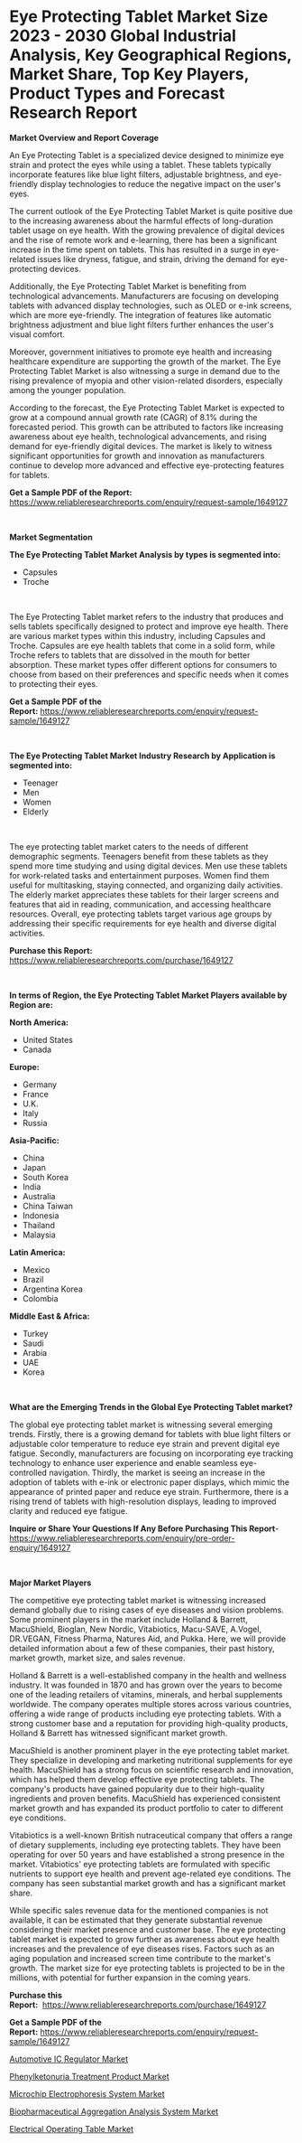 <p><h1>Eye Protecting Tablet Market Size 2023 - 2030 Global Industrial Analysis, Key Geographical Regions, Market Share, Top Key Players, Product Types and Forecast Research Report</h1></p><p><strong>Market Overview and Report Coverage</strong></p>
<p><p>An Eye Protecting Tablet is a specialized device designed to minimize eye strain and protect the eyes while using a tablet. These tablets typically incorporate features like blue light filters, adjustable brightness, and eye-friendly display technologies to reduce the negative impact on the user's eyes.</p><p>The current outlook of the Eye Protecting Tablet Market is quite positive due to the increasing awareness about the harmful effects of long-duration tablet usage on eye health. With the growing prevalence of digital devices and the rise of remote work and e-learning, there has been a significant increase in the time spent on tablets. This has resulted in a surge in eye-related issues like dryness, fatigue, and strain, driving the demand for eye-protecting devices.</p><p>Additionally, the Eye Protecting Tablet Market is benefiting from technological advancements. Manufacturers are focusing on developing tablets with advanced display technologies, such as OLED or e-ink screens, which are more eye-friendly. The integration of features like automatic brightness adjustment and blue light filters further enhances the user's visual comfort.</p><p>Moreover, government initiatives to promote eye health and increasing healthcare expenditure are supporting the growth of the market. The Eye Protecting Tablet Market is also witnessing a surge in demand due to the rising prevalence of myopia and other vision-related disorders, especially among the younger population.</p><p>According to the forecast, the Eye Protecting Tablet Market is expected to grow at a compound annual growth rate (CAGR) of 8.1% during the forecasted period. This growth can be attributed to factors like increasing awareness about eye health, technological advancements, and rising demand for eye-friendly digital devices. The market is likely to witness significant opportunities for growth and innovation as manufacturers continue to develop more advanced and effective eye-protecting features for tablets.</p></p>
<p><strong>Get a Sample PDF of the Report:</strong> <a href="https://www.reliableresearchreports.com/enquiry/request-sample/1649127">https://www.reliableresearchreports.com/enquiry/request-sample/1649127</a></p>
<p>&nbsp;</p>
<p><strong>Market Segmentation</strong></p>
<p><strong>The Eye Protecting Tablet Market Analysis by types is segmented into:</strong></p>
<p><ul><li>Capsules</li><li>Troche</li></ul></p>
<p>&nbsp;</p>
<p><p>The Eye Protecting Tablet market refers to the industry that produces and sells tablets specifically designed to protect and improve eye health. There are various market types within this industry, including Capsules and Troche. Capsules are eye health tablets that come in a solid form, while Troche refers to tablets that are dissolved in the mouth for better absorption. These market types offer different options for consumers to choose from based on their preferences and specific needs when it comes to protecting their eyes.</p></p>
<p><strong>Get a Sample PDF of the Report:</strong>&nbsp;<a href="https://www.reliableresearchreports.com/enquiry/request-sample/1649127">https://www.reliableresearchreports.com/enquiry/request-sample/1649127</a></p>
<p>&nbsp;</p>
<p><strong>The Eye Protecting Tablet Market Industry Research by Application is segmented into:</strong></p>
<p><ul><li>Teenager</li><li>Men</li><li>Women</li><li>Elderly</li></ul></p>
<p>&nbsp;</p>
<p><p>The eye protecting tablet market caters to the needs of different demographic segments. Teenagers benefit from these tablets as they spend more time studying and using digital devices. Men use these tablets for work-related tasks and entertainment purposes. Women find them useful for multitasking, staying connected, and organizing daily activities. The elderly market appreciates these tablets for their larger screens and features that aid in reading, communication, and accessing healthcare resources. Overall, eye protecting tablets target various age groups by addressing their specific requirements for eye health and diverse digital activities.</p></p>
<p><strong>Purchase this Report:</strong>&nbsp; <a href="https://www.reliableresearchreports.com/purchase/1649127">https://www.reliableresearchreports.com/purchase/1649127</a></p>
<p>&nbsp;</p>
<p><strong>In terms of Region, the Eye Protecting Tablet Market Players available by Region are:</strong></p>
<p>
    <p> <strong> North America: </strong>
        <ul>
            <li>United States</li>
            <li>Canada</li>
        </ul>
        </p> 
    <p> <strong> Europe: </strong>
        <ul>
            <li>Germany</li>
            <li>France</li>
            <li>U.K.</li>
            <li>Italy</li>
            <li>Russia</li>
        </ul>
        </p> 
    <p> <strong> Asia-Pacific: </strong>
        <ul>
            <li>China</li>
            <li>Japan</li>
            <li>South Korea</li>
            <li>India</li>
            <li>Australia</li>
            <li>China Taiwan</li>
            <li>Indonesia</li>
            <li>Thailand</li>
            <li>Malaysia</li>
        </ul>
        </p> 
    <p> <strong> Latin America: </strong>
        <ul>
            <li>Mexico</li>
            <li>Brazil</li>
            <li>Argentina Korea</li>
            <li>Colombia</li>
        </ul>
        </p> 
    <p> <strong> Middle East & Africa: </strong>
        <ul>
            <li>Turkey</li>
            <li>Saudi</li>
            <li>Arabia</li>
            <li>UAE</li>
            <li>Korea</li>
        </ul>
    </p>
    </p>
<p>&nbsp;</p>
<p><strong>What are the Emerging Trends in the Global Eye Protecting Tablet market?</strong></p>
<p><p>The global eye protecting tablet market is witnessing several emerging trends. Firstly, there is a growing demand for tablets with blue light filters or adjustable color temperature to reduce eye strain and prevent digital eye fatigue. Secondly, manufacturers are focusing on incorporating eye tracking technology to enhance user experience and enable seamless eye-controlled navigation. Thirdly, the market is seeing an increase in the adoption of tablets with e-ink or electronic paper displays, which mimic the appearance of printed paper and reduce eye strain. Furthermore, there is a rising trend of tablets with high-resolution displays, leading to improved clarity and reduced eye fatigue.</p></p>
<p><strong>Inquire or Share Your Questions If Any Before Purchasing This Report</strong>- <a href="https://www.reliableresearchreports.com/enquiry/pre-order-enquiry/1649127">https://www.reliableresearchreports.com/enquiry/pre-order-enquiry/1649127</a></p>
<p>&nbsp;</p>
<p><strong>Major Market Players</strong></p>
<p><p>The competitive eye protecting tablet market is witnessing increased demand globally due to rising cases of eye diseases and vision problems. Some prominent players in the market include Holland & Barrett, MacuShield, Bioglan, New Nordic, Vitabiotics, Macu-SAVE, A.Vogel, DR.VEGAN, Fitness Pharma, Natures Aid, and Pukka. Here, we will provide detailed information about a few of these companies, their past history, market growth, market size, and sales revenue.</p><p>Holland & Barrett is a well-established company in the health and wellness industry. It was founded in 1870 and has grown over the years to become one of the leading retailers of vitamins, minerals, and herbal supplements worldwide. The company operates multiple stores across various countries, offering a wide range of products including eye protecting tablets. With a strong customer base and a reputation for providing high-quality products, Holland & Barrett has witnessed significant market growth.</p><p>MacuShield is another prominent player in the eye protecting tablet market. They specialize in developing and marketing nutritional supplements for eye health. MacuShield has a strong focus on scientific research and innovation, which has helped them develop effective eye protecting tablets. The company's products have gained popularity due to their high-quality ingredients and proven benefits. MacuShield has experienced consistent market growth and has expanded its product portfolio to cater to different eye conditions.</p><p>Vitabiotics is a well-known British nutraceutical company that offers a range of dietary supplements, including eye protecting tablets. They have been operating for over 50 years and have established a strong presence in the market. Vitabiotics' eye protecting tablets are formulated with specific nutrients to support eye health and prevent age-related eye conditions. The company has seen substantial market growth and has a significant market share.</p><p>While specific sales revenue data for the mentioned companies is not available, it can be estimated that they generate substantial revenue considering their market presence and customer base. The eye protecting tablet market is expected to grow further as awareness about eye health increases and the prevalence of eye diseases rises. Factors such as an aging population and increased screen time contribute to the market's growth. The market size for eye protecting tablets is projected to be in the millions, with potential for further expansion in the coming years.</p></p>
<p><strong>Purchase this Report:</strong>&nbsp;&nbsp;<a href="https://www.reliableresearchreports.com/purchase/1649127">https://www.reliableresearchreports.com/purchase/1649127</a></p>
<p></p>
<p><strong>Get a Sample PDF of the Report:</strong>&nbsp;<a href="https://www.reliableresearchreports.com/enquiry/request-sample/1649127">https://www.reliableresearchreports.com/enquiry/request-sample/1649127</a></p>
<p><p><a href="https://medium.com/@loririce03/automotive-ic-regulator-market-size-reveals-the-best-marketing-channels-in-global-industry-5666a1459754">Automotive IC Regulator Market</a></p><p><a href="https://www.linkedin.com/pulse/decoding-phenylketonuria-treatment-product-market-deep/">Phenylketonuria Treatment Product Market</a></p><p><a href="https://github.com/Chiragrp25/Market-Research-Report-List-1/blob/main/microchip-electrophoresis-system-market.md">Microchip Electrophoresis System Market</a></p><p><a href="https://github.com/YashRP12/Market-Research-Report-List-1/blob/main/biopharmaceutical-aggregation-analysis-system-market.md">Biopharmaceutical Aggregation Analysis System Market</a></p><p><a href="https://www.linkedin.com/pulse/decoding-electrical-operating-table-market-deep-dive-latest/">Electrical Operating Table Market</a></p></p>
